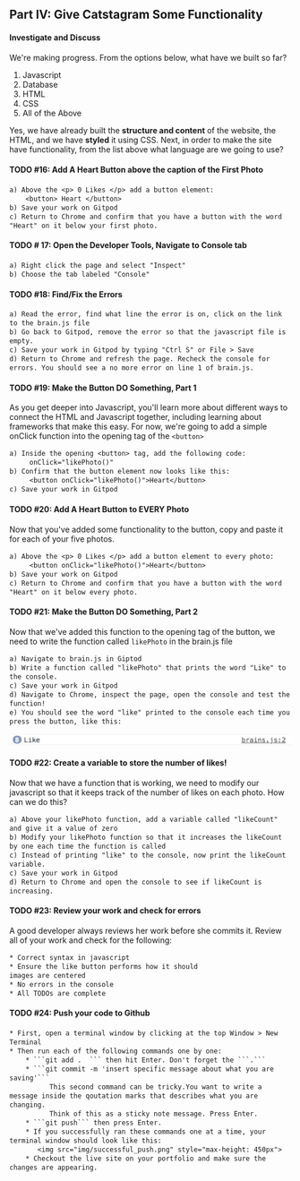 
## Part IV: Give Catstagram Some Functionality

#### Investigate and Discuss
We're making progress. From the options below, what have we built so far? 

1. Javascript
2. Database
3. HTML
4. CSS
5. All of the Above

Yes, we have already built the **structure and content** of the website, the HTML, and we have **styled** it using CSS. 
Next, in order to make the site have functionality, from the list above what language are we going to use? 

#### TODO #16: Add A Heart Button above the caption of the First Photo
    a) Above the <p> 0 Likes </p> add a button element:
        <button> Heart </button>
    b) Save your work on Gitpod
    c) Return to Chrome and confirm that you have a button with the word "Heart" on it below your first photo.

#### TODO # 17: Open the Developer Tools, Navigate to Console tab
    a) Right click the page and select "Inspect"
    b) Choose the tab labeled "Console"


#### TODO #18: Find/Fix the Errors
    a) Read the error, find what line the error is on, click on the link to the brain.js file
    b) Go back to Gitpod, remove the error so that the javascript file is empty.
    c) Save your work in Gitpod by typing "Ctrl S" or File > Save
    d) Return to Chrome and refresh the page. Recheck the console for errors. You should see a no more error on line 1 of brain.js.
    
    
#### TODO #19: Make the Button DO Something, Part 1
As you get deeper into Javascript, you'll learn more about different ways to 
connect the HTML and Javascript together, including learning about frameworks that make this 
easy. For now, we're going to add a simple onClick function into the opening tag of the ```<button>```

    a) Inside the opening <button> tag, add the following code:
         onClick="likePhoto()"
    b) Confirm that the button element now looks like this:
         <button onClick="likePhoto()">Heart</button>
    c) Save your work in Gitpod
    
#### TODO #20: Add A Heart Button to EVERY Photo
Now that you've added some functionality to the button, copy and paste it for each of your
five photos. 

    a) Above the <p> 0 Likes </p> add a button element to every photo:
         <button onClick="likePhoto()">Heart</button>
    b) Save your work on Gitpod
    c) Return to Chrome and confirm that you have a button with the word "Heart" on it below every photo.

#### TODO #21: Make the Button DO Something, Part 2
Now that we've added this function to the opening tag of the button, we need to 
write the function called  ```likePhoto``` in the brain.js file

    a) Navigate to brain.js in Giptod
    b) Write a function called "likePhoto" that prints the word "Like" to the console.
    c) Save your work in Gitpod
    d) Navigate to Chrome, inspect the page, open the console and test the function!
    e) You should see the word "like" printed to the console each time you press the button, like this:
  
   <img src="img/console_like.png" style="max-height: 450px">

    

#### TODO #22: Create a variable to store the number of likes!
Now that we have a function that is working, we need to modify our javascript so that 
it keeps track of the number of likes on each photo. How can we do this?

    a) Above your likePhoto function, add a variable called "likeCount" and give it a value of zero 
    b) Modify your likePhoto function so that it increases the likeCount by one each time the function is called
    c) Instead of printing "like" to the console, now print the likeCount variable. 
    c) Save your work in Gitpod
    d) Return to Chrome and open the console to see if likeCount is increasing.
    
    
   
#### TODO #23: Review your work and check for errors
A good developer always reviews her work before she commits it. Review all of your work and check for the following:

    * Correct syntax in javascript
    * Ensure the like button performs how it should
    images are centered
    * No errors in the console
    * All TODOs are complete
    
    
#### TODO #24: Push your code to Github
    * First, open a terminal window by clicking at the top Window > New Terminal
    * Then run each of the following commands one by one:
        * ```git add .  ``` then hit Enter. Don't forget the ```.```
        * ```git commit -m 'insert specific message about what you are saving'``` 
              This second command can be tricky.You want to write a message inside the qoutation marks that describes what you are changing. 
              Think of this as a sticky note message. Press Enter. 
        * ```git push``` then press Enter. 
        * If you successfully ran these commands one at a time, your terminal window should look like this:
           <img src="img/successful_push.png" style="max-height: 450px">
        * Checkout the live site on your portfolio and make sure the changes are appearing.




